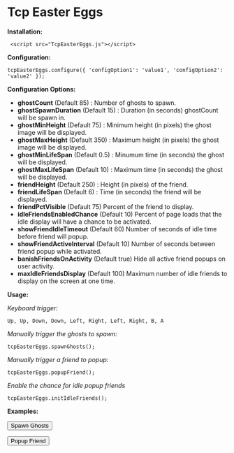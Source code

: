 # Tcp Easter Eggs

<script src="https://cdn.jsdelivr.net/gh/mabo461/tcpeastereggs@master/TcpEasterEggs.js"></script>

**Installation:**

     <script src="TcpEasterEggs.js"></script>

**Configuration:**

    tcpEasterEggs.configure({ 'configOption1': 'value1', 'configOption2': 'value2' });

**Configuration Options:**

 - **ghostCount** (Default 85) : Number of ghosts to spawn.
 - **ghostSpawnDuration** (Default 15) : Duration (in seconds) ghostCount will be spawn in.
 - **ghostMinHeight** (Default 75) : Minimum height (in pixels) the ghost image will be displayed.
 - **ghostMaxHeight** (Default 350) : Maximum height (in pixels) the ghost image will be displayed.
 - **ghostMinLifeSpan** (Default 0.5) : Minumum time (in seconds) the ghost will be displayed.
 - **ghostMaxLifeSpan** (Default 10) : Maximum time (in seconds) the ghost will be displayed.
 - **friendHeight** (Default 250) : Height (in pixels) of the friend.
 - **friendLifeSpan** (Default 6) : Time (in seconds) the friend will be displayed.
 - **friendPctVisible** (Default 75) Percent of the friend to display.
 - **idleFriendsEnabledChance** (Default 10) Percent of page loads that the idle display will have a chance to be activated.
 - **showFriendIdleTimeout** (Default 60) Number of seconds of idle time before friend will popup.
 - **showFriendActiveInterval** (Default 10) Number of seconds between friend popup while activated.
 - **banishFriendsOnActivity** (Default true) Hide all active friend popups on user activity.
 - **maxIdleFriendsDisplay** (Default 100) Maximum number of idle friends to display on the screen at one time.

**Usage:**

*Keyboard trigger:*

    Up, Up, Down, Down, Left, Right, Left, Right, B, A

*Manually trigger the ghosts to spawn:*

    tcpEasterEggs.spawnGhosts();

*Manually trigger a friend to popup:*

    tcpEasterEggs.popupFriend();
	
*Enable the chance for idle popup friends*

	tcpEasterEggs.initIdleFriends();

**Examples:**

<button onclick="function() { tcpEasterEggs.spawnGhosts(); }">Spawn Ghosts</button>

<button onclick="function() { tcpEasterEggs.popupFriend(); }">Popup Friend</button>